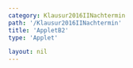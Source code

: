 ```yaml
---
category: Klausur2016IINachtermin
path: '/Klausur2016IINachtermin'
title: 'AppletB2'
type: 'Applet'

layout: nil
---
```

<link type="text/css" href="https://cdnjs.cloudflare.com/ajax/libs/jsxgraph/0.99.6/jsxgraph.css"><link rel="stylesheet" type="text/css" href="{{ site.jsxurl }}/jsxgraph.css" />
<div id="JXG842897cf-53a2-4e81-bc26-110b5d221f67" class="jxgbox" style="width:500px; height:500px">
<script type="text/javascript">
    (function() {
const board = JXG.JSXGraph.initBoard('JXG842897cf-53a2-4e81-bc26-110b5d221f67', {
    							boundingbox: [-1, 10, 19, -10],
                  showFullscreen: true, axis: false
              });
              
var A = board.create('point', [0,0], {name:'A', fixed:true, color:'red'});
var D = board.create('point', [0,6], {name:'D', fixed:true, color:'red'});
var M = board.create('point', [10,0], {color:'red', name:'M', fixed:true});
var G = board.create('point', [10,6], {color:'red', name:'G', fixed:true});
var C = board.create('point', [3.5*Math.sin(45/180*Math.PI)+M.X(),3.5*Math.sin(45/180*Math.PI)+M.Y()], {color:'red', fixed:true, name:'C'});
var F = board.create('point', [3.5*Math.sin(45/180*Math.PI)+G.X(),3.5*Math.sin(45/180*Math.PI)+G.Y()], {color:'red', fixed:true, name:'F'});
var B = board.create('point', [3.5*Math.sin(315/180*Math.PI)+M.X(),3.5*Math.sin(315/180*Math.PI)+M.Y()], {color:'red', fixed:true, name:'B'});
var E = board.create('point', [3.5*Math.sin(315/180*Math.PI)+G.X(),3.5*Math.sin(315/180*Math.PI)+G.Y()], {color:'red', fixed:true, name:'E'});

//segments
board.create('segment', [A,B], {color:'red'});
board.create('segment', [A,D], {color:'red'});
board.create('segment', [B,C], {color:'red'});
board.create('segment', [B,E], {color:'red'});
board.create('segment', [C,F], {color:'red'});
board.create('segment', [E,F], {color:'red'});
board.create('segment', [D,E], {color:'red'});
board.create('segment', [D,F], {color:'red'});
board.create('segment', [A,C], {color:'red'});
board.create('segment', [A,M], {color:'gray', strokewidth:2});
var MG = board.create('segment', [M,G], {color:'gray', strokewidth:2});
board.create('segment', [A,G], {color:'gray', strokewidth:3});

//angles
board.create('angle', [G,M,A], {radius:0.6, orthotype:'sectordot', name:' '});
board.create('angle', [A,G,M], {radius:0.6, orthotype:'sectordot', name:'&phi;'});

//level
var N = board.create('glider', [10,3,MG], {color:'orange', name:'N'});
var Q = board.create('point', [B.X(), function(){return B.Y()+ N.Y()}], {color:'green', name:'Q', fixed:true});
var R = board.create('point', [C.X(), function(){return C.Y()+ N.Y()}], {color:'green', name:'R', fixed:true});
var P = board.create('point', [function(){return 10/6*N.Y();}, function(){return N.Y();}], {name:'P', fixed:true, color:'green'});

var level = board.create('polygon', [R,P,Q]);

//pyramide
board.create('segment', [Q,M], {color:'green'});
board.create('segment', [R,M], {color:'green'});
board.create('segment', [P,M], {color:'green'});

//x
board.create('text', [1,-2, function(){return 'x = '+ JXG.toFixed(6-N.Y(),2)}], {fontsize:18});

//V

board.create('text', [1,-3.7, function(){return 'V('+JXG.toFixed(6-N.Y(),2)+') = ' + JXG.toFixed(23.38*(6-N.Y())-3.9*(6-N.Y())*(6-N.Y()),2)}], {fontsize:18});

board.create('text', [5, 0.2, '10'], {fontsize:15, color:'gray'});
board.create('text', [0.1, 3, '6'], {fontsize:15, color:'red'});
board.create('text', [8.9, -1.4, '7'], {fontsize:15, color:'red'});
board.create('text', [11.5, 1.1, '7'], {fontsize:15, color:'red'});

	})(); </script>
  </div>
